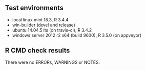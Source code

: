 ## Test environments

* local linux mint 18.3, R 3.4.4
* win-builder (devel and release)
* ubuntu 14.04.5 lts (on travis-ci), R 3.4.2
* windows server 2012 r2 x64 (build 9600), R 3.5.0 (on appveyor)

## R CMD check results

There were no ERRORs, WARNINGS or NOTES.
